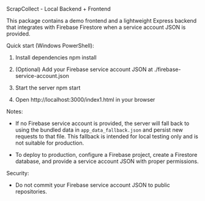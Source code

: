ScrapCollect - Local Backend + Frontend

This package contains a demo frontend and a lightweight Express backend that
integrates with Firebase Firestore when a service account JSON is provided.

Quick start (Windows PowerShell):

1. Install dependencies
   npm install

2. (Optional) Add your Firebase service account JSON at
   ./firebase-service-account.json

3. Start the server
   npm start

4. Open http://localhost:3000/index1.html in your browser

Notes:
- If no Firebase service account is provided, the server will fall back to using
  the bundled data in `app_data_fallback.json` and persist new requests to that
  file. This fallback is intended for local testing only and is not suitable
  for production.

- To deploy to production, configure a Firebase project, create a Firestore
  database, and provide a service account JSON with proper permissions.

Security:
- Do not commit your Firebase service account JSON to public repositories.
